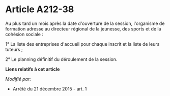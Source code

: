# Article A212-38

Au plus tard un mois après la date d'ouverture de la session, l'organisme de formation adresse au directeur régional de la
jeunesse, des sports et de la cohésion sociale :

1° La liste des entreprises d'accueil pour chaque inscrit et la liste de leurs tuteurs ;

2° Le planning définitif du déroulement de la session.

**Liens relatifs à cet article**

_Modifié par_:

  - Arrêté du 21 décembre 2015 - art. 1
